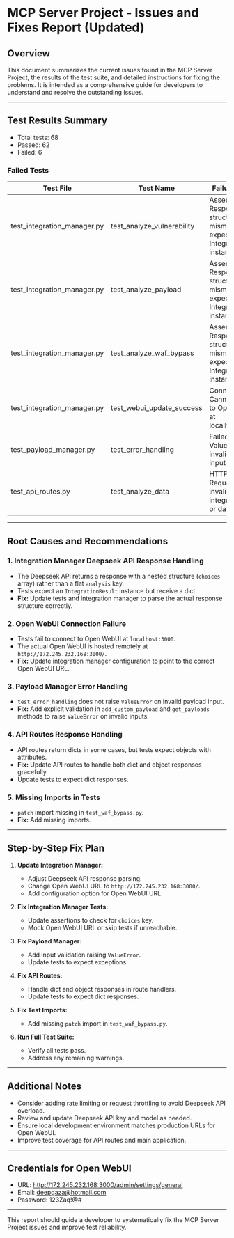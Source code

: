 # MCP Server Project - Issues and Fixes Report (Updated)

## Overview

This document summarizes the current issues found in the MCP Server Project, the results of the test suite, and detailed instructions for fixing the problems. It is intended as a comprehensive guide for developers to understand and resolve the outstanding issues.

---

## Test Results Summary

- Total tests: 68
- Passed: 62
- Failed: 6

### Failed Tests

| Test File                  | Test Name                    | Failure Reason                                                                                  |
|----------------------------|------------------------------|------------------------------------------------------------------------------------------------|
| test_integration_manager.py | test_analyze_vulnerability    | AssertionError: Response data structure mismatch with expected IntegrationResult instance       |
| test_integration_manager.py | test_analyze_payload          | AssertionError: Response data structure mismatch with expected IntegrationResult instance       |
| test_integration_manager.py | test_analyze_waf_bypass       | AssertionError: Response data structure mismatch with expected IntegrationResult instance       |
| test_integration_manager.py | test_webui_update_success     | ConnectionError: Cannot connect to Open WebUI at localhost:3000                                |
| test_payload_manager.py     | test_error_handling           | Failed to raise ValueError on invalid payload input                                            |
| test_api_routes.py          | test_analyze_data             | HTTP 400 Bad Request due to invalid integration type or data format                            |

---

## Root Causes and Recommendations

### 1. Integration Manager Deepseek API Response Handling

- The Deepseek API returns a response with a nested structure (`choices` array) rather than a flat `analysis` key.
- Tests expect an `IntegrationResult` instance but receive a dict.
- **Fix:** Update tests and integration manager to parse the actual response structure correctly.

### 2. Open WebUI Connection Failure

- Tests fail to connect to Open WebUI at `localhost:3000`.
- The actual Open WebUI is hosted remotely at `http://172.245.232.168:3000/`.
- **Fix:** Update integration manager configuration to point to the correct Open WebUI URL.

### 3. Payload Manager Error Handling

- `test_error_handling` does not raise `ValueError` on invalid payload input.
- **Fix:** Add explicit validation in `add_custom_payload` and `get_payloads` methods to raise `ValueError` on invalid inputs.

### 4. API Routes Response Handling

- API routes return dicts in some cases, but tests expect objects with attributes.
- **Fix:** Update API routes to handle both dict and object responses gracefully.
- Update tests to expect dict responses.

### 5. Missing Imports in Tests

- `patch` import missing in `test_waf_bypass.py`.
- **Fix:** Add missing imports.

---

## Step-by-Step Fix Plan

1. **Update Integration Manager:**
   - Adjust Deepseek API response parsing.
   - Change Open WebUI URL to `http://172.245.232.168:3000/`.
   - Add configuration option for Open WebUI URL.

2. **Fix Integration Manager Tests:**
   - Update assertions to check for `choices` key.
   - Mock Open WebUI URL or skip tests if unreachable.

3. **Fix Payload Manager:**
   - Add input validation raising `ValueError`.
   - Update tests to expect exceptions.

4. **Fix API Routes:**
   - Handle dict and object responses in route handlers.
   - Update tests to expect dict responses.

5. **Fix Test Imports:**
   - Add missing `patch` import in `test_waf_bypass.py`.

6. **Run Full Test Suite:**
   - Verify all tests pass.
   - Address any remaining warnings.

---

## Additional Notes

- Consider adding rate limiting or request throttling to avoid Deepseek API overload.
- Review and update Deepseek API key and model as needed.
- Ensure local development environment matches production URLs for Open WebUI.
- Improve test coverage for API routes and main application.

---

## Credentials for Open WebUI

- URL: http://172.245.232.168:3000/admin/settings/general
- Email: deepgaza@hotmail.com
- Password: 123Zaq!@#

---

This report should guide a developer to systematically fix the MCP Server Project issues and improve test reliability.
